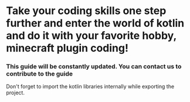 <h1>Take your coding skills one step further and enter the world of kotlin and do it with your favorite hobby, minecraft plugin coding!</h1>
<h3>This guide will be constantly updated. You can contact us to contribute to the guide</h3>

<p>Don't forget to import the kotlin libraries internally while exporting the project.</p>


